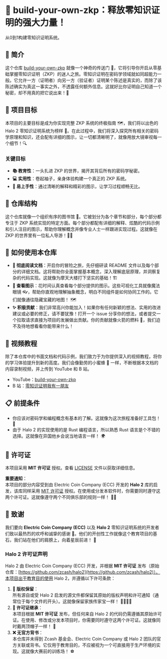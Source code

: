 # 🔐 build-your-own-zkp：释放零知识证明的强大力量！

从0到1构建零知识证明系统。

## 🌟 简介
这个仓库 [build-your-own-zkp](https://github.com/sure2web3/build-your-own-zkp) 就像一个神奇的传送门 🚪，它将引导你开启从零基础掌握零知识证明（ZKP）的迷人之旅。零知识证明在密码学领域就如同超能力一般。它允许一方（证明者）向另一方（验证者）证明某个陈述是真实的，而除了该陈述确实为真这一事实之外，不透露任何额外信息。这就好比你证明自己知道一个秘密，却不用真的把它说出来！🤫

## 🎯 项目目标
本项目的主要目标是成为你实现完整 ZKP 系统的终极指南 🗺️，我们将以出色的 Halo 2 零知识证明系统为榜样 🌟。在此过程中，我们将深入探究所有相关的密码学原理和知识，还会配有详细的图示，让一切都清晰明了，就像用放大镜审视每一个细节！🔍

### 关键目标
- **📚 教育性**：一头扎进 ZKP 的世界，揭开其背后所有的密码学秘密。
- **💻 实用性**：卷起袖子，亲身体验构建一个真正的 ZKP 系统。
- **👐 易上手性**：通过清晰的解释和精彩的图示，让学习过程顺畅无比。

## 📂 仓库结构
这个仓库就像一个组织有序的图书馆 📖。它被划分为各个章节和部分，每个部分都专注于 ZKP 系统实现的特定方面。每个部分都配有详细的解释、炫酷的代码示例和引人注目的图示，帮助你理解概念并像专业人士一样跟进实现过程。这就像在 ZKP 的世界里有一位私人导游！🚶‍♂️

## 🚀 如何使用本仓库
- **📝 彻底阅读文档**：开启你的冒险之旅，先仔细研读 README 文件以及每个部分的详细文档。这将帮助你全面掌握基本概念，深入理解底层原理，并洞察复杂的代码实现。这就像为摩天大楼打下坚实的基础！🏗️
- **👀 查看图示**：花时间认真查看每个部分提供的图示。这些可视化工具就像魔法眼镜 👓，帮助你直观地理解抽象概念，明白不同组件是如何协同工作的。它们就像通往隐藏宝藏的地图！ 🗺️
- **✨ 积极贡献**：我们非常高兴你能加入！如果你有任何新颖的想法、实用的改进建议或必要的修正，请不要犹豫！打开一个 issue 分享你的想法，或者提交一个拉取请求直接为项目的发展做出贡献。你的贡献就像火箭的燃料 🚀，我们迫不及待地想看看你能带来什么！

## 🎥 视频教程
除了本仓库中的书面文档和代码示例，我们致力于为你提供深入的视频教程，将你的学习体验提升到新的高度。我们会像勤劳的小蜜蜂 🐝 一样，不断根据本文档的内容录制视频，并上传到 YouTube 和 B 站。
- YouTube：[build-your-own-zkp](https://www.youtube.com/@build-your-own-zkp)
- B 站：[零知识证明我有一朋友](https://space.bilibili.com/3546387138480997) 

## 📋 前提条件
- 你应该对密码学和编程概念有基本的了解。这就像为这次旅程准备好工具包！ 🧰
- 由于 Halo 2 的实现使用的是 Rust 编程语言，所以熟悉 Rust 语言是个不错的选择。这就像在异国他乡会说当地语言一样！ 🌍

## 📄 许可证
本项目采用 **MIT 许可证** 授权。查看 [LICENSE](../LICENSE) 文件以获取详细信息。  

**重要通知**：  
本项目的部分内容受到由 Electric Coin Company (ECC) 开发的 **Halo 2** 库的启发，该库同样采用 [MIT 许可证](https://opensource.org/licenses/MIT) 授权。在使用或分发本软件时，你需要同时遵守这两个许可证。这就像遵守两个不同俱乐部的规则一样！ 🏌️‍♂️

## 🙏 致谢
我们要向 **Electric Coin Company (ECC)** 以及 **Halo 2** 零知识证明系统的开发者们致以最热烈的欢呼和诚挚的感谢 🙌。他们的开创性工作就像这个教育项目的基石，我们站在他们的肩膀上，向着星辰前进！ 🌟

### Halo 2 许可证声明
Halo 2 由 Electric Coin Company (ECC) 开发，并根据 **MIT 许可证** 发布（原始仓库：[https://github.com/zcash/halo2](https://github.com/zcash/halo2)）。本项目出于教育目的使用 Halo 2，并遵循以下许可条款：

1. **📜 版权保留**：  
   所有源自或受 Halo 2 启发的源文件都保留其原始的版权声明和许可通知（通常位于每个文件的开头）。这就像保留家族传家宝一样！ 👨‍👩‍👧‍👦
2. **📄 许可证继承**：  
   本项目根据 **MIT 许可证** 发布，但任何来自 Halo 2 的代码仍需遵循其原始许可证。在使用、修改或分发本项目时，你需要同时遵守这两个许可证。这就像同时戴两顶帽子一样！ 🎩
3. **❌ 无官方背书**：  
   本仓库并未得到 Zcash 基金会、Electric Coin Company 或 Halo 2 团队的官方关联或背书。它仅用于教育目的，不应被视为一个可直接用于生产环境的实现。这就像大赛前的训练场！ ⚽